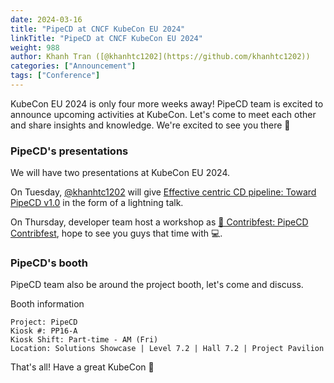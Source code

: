 ```yaml
---
date: 2024-03-16
title: "PipeCD at CNCF KubeCon EU 2024"
linkTitle: "PipeCD at CNCF KubeCon EU 2024"
weight: 988
author: Khanh Tran ([@khanhtc1202](https://github.com/khanhtc1202))
categories: ["Announcement"]
tags: ["Conference"]
---
```


KubeCon EU 2024 is only four more weeks away!
PipeCD team is excited to announce upcoming activities at KubeCon. Let's come to meet each other and share insights and knowledge. We're excited to see you there 🙌

### PipeCD's presentations

We will have two presentations at KubeCon EU 2024.

On Tuesday, [@khanhtc1202](https://github.com/khanhtc1202) will give [Effective centric CD pipeline: Toward PipeCD v1.0](https://sched.co/1aQX4) in the form of a lightning talk.

On Thursday, developer team host a workshop as [🚨 Contribfest: PipeCD Contribfest](https://sched.co/1Yheb), hope to see you guys that time with 💻.

### PipeCD's booth

PipeCD team also be around the project booth, let's come and discuss.

Booth information

```
Project: PipeCD
Kiosk #: PP16-A
Kiosk Shift: Part-time - AM (Fri)
Location: Solutions Showcase | Level 7.2 | Hall 7.2 | Project Pavilion
```

That's all! Have a great KubeCon 🙌
